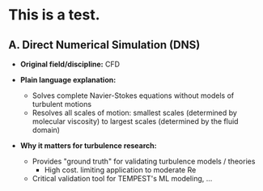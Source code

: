# This is a test.

## A.  Direct Numerical Simulation (DNS)

- **Original field/discipline:** CFD

- **Plain language explanation:**

	- Solves complete Navier-Stokes equations without models of turbulent motions
	- Resolves all scales of motion: smallest scales (determined by molecular viscosity) to largest scales (determined by the fluid domain)

- **Why it matters for turbulence research:**

	- Provides "ground truth" for validating turbulence models / theories
		- High cost. limiting application to moderate Re
	- Critical validation tool for TEMPEST's ML modeling, ...